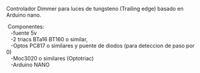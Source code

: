 Controlador Dimmer para luces de tungsteno (Trailing edge) basado en Arduino nano.

&nbsp;Componentes: <br>&nbsp;&nbsp;&nbsp;-fuente 5v
<br>&nbsp;&nbsp;&nbsp;-2 triacs BTa16 BT160 o similar,
<br>&nbsp;&nbsp;&nbsp;-Optos PC817 o similares y puente de diodos (para deteccion de paso por 0)
<br>&nbsp;&nbsp;&nbsp;-Moc3020 o similares (Optotriac)
<br>&nbsp;&nbsp;&nbsp;-Arduino NANO
